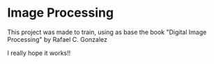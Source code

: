 # Image Processing
 This project was made to train, using as base the book "Digital Image Processing" by Rafael C. Gonzalez
 
 I really hope it works!!
